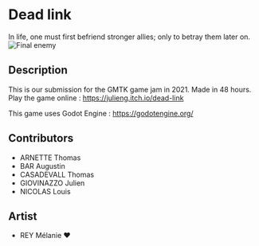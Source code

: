 # Dead link

In life, one must first befriend stronger allies; only to betray them later on.
![Final enemy](https://img.itch.zone/aW1nLzYyMjIxMjAucG5n/original/2pDkID.png)

## Description

This is our submission for the GMTK game jam in 2021. Made in 48 hours.  
Play the game online : https://julieng.itch.io/dead-link

This game uses Godot Engine : https://godotengine.org/

## Contributors

  * ARNETTE Thomas
  * BAR Augustin
  * CASADEVALL Thomas
  * GIOVINAZZO Julien
  * NICOLAS Louis

## Artist

  * REY Mélanie ❤ 
